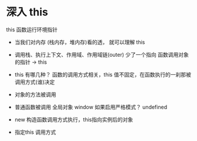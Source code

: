 # 深入 this
  this 函数运行环境指针

- 当我们对内存 (栈内存，堆内存)看的透， 就可以理解 this

- 调用栈、执行上下文、作用域、作用域链(outer)
  少了一个指向 函数调用对象的指针 -> this

-  this 有哪几种？
  函数的调用方式相关，this 值不固定，在函数执行的一刹那被调用方式(谁)决定
  - 对象的方法被调用
  - 普通函数被调用 全局对象 window
    如果启用严格模式？ undefined
  - new 构造函数调用方式执行，this指向实例后的对象
  - 指定this 调用方式